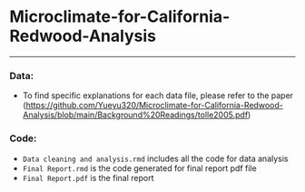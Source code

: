 # Microclimate-for-California-Redwood-Analysis
-----------------

### Data: 

 - To find specific explanations for each data file, please refer to the paper
(https://github.com/Yueyu320/Microclimate-for-California-Redwood-Analysis/blob/main/Background%20Readings/tolle2005.pdf)

### Code:

- `Data cleaning and analysis.rmd` includes all the code for data analysis
- `Final Report.rmd` is the code generated for final report pdf file
- `Final Report.pdf` is the final report 